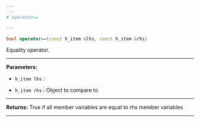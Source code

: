 ```yaml
---
---
# operator==

---
```


```cpp
bool operator==(const h_item &lhs, const h_item &rhs)
```


Equality operator. 


---
**Parameters:**

 - `h_item lhs`
: 

 - `h_item rhs`
: Object to compare to 


---
**Returns:** True if all member variables are equal to rhs member variables 

---
